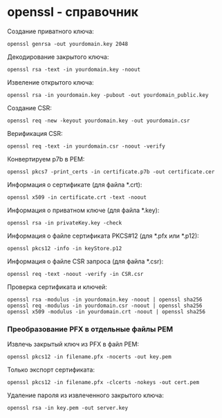 # openssl - справочник

Создание приватного ключа:
```
openssl genrsa -out yourdomain.key 2048
```

Декодирование закрытого ключа:
```
openssl rsa -text -in yourdomain.key -noout
```

Извеление открытого ключа:
```
openssl rsa -in yourdomain.key -pubout -out yourdomain_public.key

```

Создание CSR: 
```
openssl req -new -keyout yourdomain.key -out yourdomain.csr
```

Верификация CSR:
```
openssl req -text -in yourdomain.csr -noout -verify
```

Конвертируем p7b в PEM:
```
openssl pkcs7 -print_certs -in certificate.p7b -out certificate.cer
```

Информация о сертификате (для файла *.crt):
```
openssl x509 -in certificate.crt -text -noout
```

Информация о приватном ключе (для файла *.key):
```
openssl rsa -in privateKey.key -check
```

Информация о файле сертификата PKCS#12 (для *.pfx или *.p12):
```
openssl pkcs12 -info -in keyStore.p12
```

Информация о файле CSR запроса (для файла *.csr):
```
openssl req -text -noout -verify -in CSR.csr
```

Проверка сертификата и ключей:

```
openssl rsa -modulus -in yourdomain.key -noout | openssl sha256
openssl req -modulus -in yourdomain.csr -noout | openssl sha256
openssl x509 -modulus -in yourdomain.crt -noout | openssl sha256
```

### Преобразование PFX в отдельные файлы PEM ###

Извлечь закрытый ключ из PFX в файл PEM:
```
openssl pkcs12 -in filename.pfx -nocerts -out key.pem
```

Только экспорт сертификата:
```
openssl pkcs12 -in filename.pfx -clcerts -nokeys -out cert.pem
```

Удаление пароля из извлеченного закрытого ключа:
```
openssl rsa -in key.pem -out server.key
```
